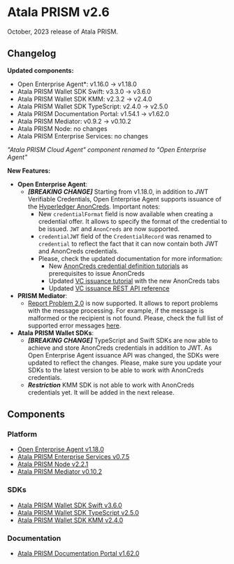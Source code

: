 # Atala PRISM v2.6

October, 2023 release of Atala PRISM.

## Changelog

**Updated components:**

- Open Enterprise Agent*: v1.16.0 -> v1.18.0
- Atala PRISM Wallet SDK Swift: v3.3.0 -> v3.6.0
- Atala PRISM Wallet SDK KMM: v2.3.2 -> v2.4.0
- Atala PRISM Wallet SDK TypeScript: v2.4.0 -> v2.5.0
- Atala PRISM Documentation Portal: v1.54.1 -> v1.62.0
- Atala PRISM Mediator: v0.9.2 -> v0.10.2
- Atala PRISM Node: no changes
- Atala PRISM Enterprise Services: no changes

*"Atala PRISM Cloud Agent" component renamed to "Open Enterprise Agent"*

**New Features:**

- **Open Enterprise Agent**:
  - ***[BREAKING CHANGE]*** Starting from v1.18.0, in addition to JWT Verifiable Credentials, Open Enterprise Agent supports issuance of the [Hyperledger AnonCreds](https://hyperledger.github.io/anoncreds-spec/). Important notes:
    - New `credentialFormat` field is now available when creating a credential offer. It allows to specify the format of the credential to be issued. `JWT` and `AnonCreds` are now supported.
    - `credentialJWT` field of the `CredentialRecord` was renamed to `credential` to reflect the fact that it can now contain both JWT and AnonCreds credentials.
    - Please, check the updated documentation for more information:
      * New [AnonCreds credential definition tutorials](https://docs.atalaprism.io/tutorials/category/credential-definition) as prerequisites to issue AnonCreds
      * Updated [VC issuance tutorial](https://staging-docs.atalaprism.io/tutorials/credentials/issue) with the new AnonCreds tabs
      * Updated [VC issuance REST API reference](https://staging-docs.atalaprism.io/agent-api/#tag/Issue-Credentials-Protocol/operation/createCredentialOffer)
- **PRISM Mediator**:
  - [Report Problem 2.0](https://didcomm.org/report-problem/2.0/) is now supported. It allows to report problems with the message processing. For example, if the message is malformed or the recipient is not found. Please, check the full list of supported error messages [here](https://github.com/input-output-hk/atala-prism-mediator/blob/main/Mediator-Error_Handling.md).
- **Atala PRISM Wallet SDKs**:
  - ***[BREAKING CHANGE]*** TypeScript and Swift SDKs are now able to achieve and store AnonCreds credentials in addition to JWT. As Open Enterprise Agent issuance API was changed, the SDKs were updated to reflect the changes. Please, make sure you update your SDKs to the latest version to be able to work with AnonCreds credentials.
  - ***Restriction*** KMM SDK is not able to work with AnonCreds credentials yet. It will be added in the next release.

## Components

### Platform

* [Open Enterprise Agent v1.18.0](https://github.com/hyperledger-labs/open-enterprise-agent/releases/tag/prism-agent-v1.18.0)
* [Atala PRISM Enterprise Services v0.7.5](https://github.com/input-output-hk/atala-prism-products/releases/tag/prism-enterprise-services-v0.7.5)
* [Atala PRISM Node v2.2.1](https://github.com/input-output-hk/atala-prism/releases/tag/v2.2.1)
* [Atala PRISM Mediator v0.10.2](https://github.com/input-output-hk/atala-prism-mediator/releases/tag/prism-mediator-v0.10.2)

### SDKs

* [Atala PRISM Wallet SDK Swift v3.6.0](https://github.com/input-output-hk/atala-prism-wallet-sdk-swift/releases/tag/3.6.0)
* [Atala PRISM Wallet SDK TypeScript v2.5.0](https://github.com/input-output-hk/atala-prism-wallet-sdk-ts/releases/tag/v2.5.0)
* [Atala PRISM Wallet SDK KMM v2.4.0](https://github.com/input-output-hk/atala-prism-wallet-sdk-kmm/releases/tag/v2.4.0)

### Documentation

* [Atala PRISM Documentation Portal v1.62.0](https://github.com/input-output-hk/atala-prism-docs/releases/tag/v1.62.0)
